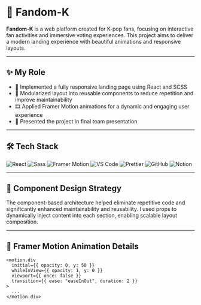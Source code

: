 # 🌟 Fandom-K

**Fandom-K** is a web platform created for K-pop fans, focusing on interactive fan activities and immersive voting experiences. This project aims to deliver a modern landing experience with beautiful animations and responsive layouts.

---

## ✨ My Role

- 🎨 Implemented a fully responsive landing page using React and SCSS  
- 🧩 Modularized layout into reusable components to reduce repetition and improve maintainability  
- 🎞 Applied Framer Motion animations for a dynamic and engaging user experience  
- 📣 Presented the project in final team presentation  

---

## 🛠 Tech Stack

<img alt="React" src="https://img.shields.io/badge/React-61DAFB?&style=for-the-badge&logo=React&logoColor=white"/>  
<img alt="Sass" src="https://img.shields.io/badge/Sass-CC6699?&style=for-the-badge&logo=Sass&logoColor=white"/>  
<img alt="Framer Motion" src="https://img.shields.io/badge/Framer_Motion-EF6C00?&style=for-the-badge&logo=framer&logoColor=white"/>  
<img alt="VS Code" src="https://img.shields.io/badge/VS%20Code-007ACC?&style=for-the-badge&logo=Visual%20Studio%20Code&logoColor=white"/>  
<img alt="Prettier" src="https://img.shields.io/badge/Prettier-F7B93E?&style=for-the-badge&logo=Prettier&logoColor=black"/>  
<img alt="GitHub" src="https://img.shields.io/badge/GitHub-181717?&style=for-the-badge&logo=GitHub&logoColor=white"/>  
<img alt="Notion" src="https://img.shields.io/badge/Notion-000000?&style=for-the-badge&logo=Notion&logoColor=white"/>  

---

## 📐 Component Design Strategy

The component-based architecture helped eliminate repetitive code and significantly enhanced maintainability and reusability. I used props to dynamically inject content into each section, enabling scalable layout composition.

---

## 🎥 Framer Motion Animation Details

```tsx
<motion.div
  initial={{ opacity: 0, y: 50 }}
  whileInView={{ opacity: 1, y: 0 }}
  viewport={{ once: false }}
  transition={{ ease: "easeInOut", duration: 2 }}
>
  ...
</motion.div>
